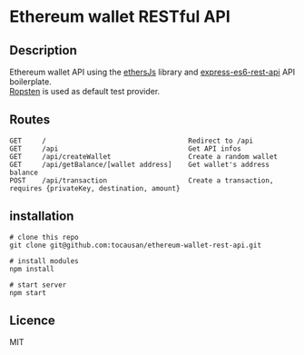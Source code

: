 # Ethereum wallet RESTful API

## Description
Ethereum wallet API using the [ethersJs](https://docs.ethers.io/ethers.js/html) library and
 [express-es6-rest-api](https://github.com/developit/express-es6-rest-api) API boilerplate. <br>
[Ropsten](https://ropsten.etherscan.io) is used as default test provider.

## Routes
```text
GET     /                                   Redirect to /api
GET     /api                                Get API infos
GET     /api/createWallet                   Create a random wallet
GET     /api/getBalance/[wallet address]    Get wallet's address balance
POST    /api/transaction                    Create a transaction, requires {privateKey, destination, amount}
```

## installation
```text
# clone this repo
git clone git@github.com:tocausan/ethereum-wallet-rest-api.git

# install modules
npm install

# start server
npm start
```

## Licence
MIT
